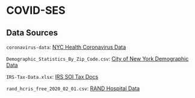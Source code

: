 # COVID-SES

## Data Sources

`coronavirus-data`: [NYC Health Coronavirus Data](https://github.com/nychealth/coronavirus-data)

`Demographic_Statistics_By_Zip_Code.csv`: [City of New York Demographic Data](https://catalog.data.gov/dataset/demographic-statistics-by-zip-code-acfc9)

`IRS-Tax-Data.xlsx`: [IRS SOI Tax Docs](https://www.irs.gov/statistics/soi-tax-stats-individual-income-tax-statistics-zip-code-data-soi)

`rand_hcris_free_2020_02_01.csv`: [RAND Hospital Data](https://www.hospitaldatasets.org/)

